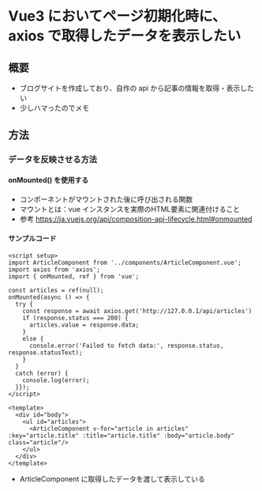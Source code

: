 # Vue3 においてページ初期化時に、axios で取得したデータを表示したい
## 概要
 - ブログサイトを作成しており、自作の api から記事の情報を取得・表示したい
 - 少しハマったのでメモ


## 方法
### データを反映させる方法
#### onMounted() を使用する
 - コンポーネントがマウントされた後に呼び出される関数
 - マウントとは：vue インスタンスを実際のHTML要素に関連付けること
 - 参考 https://ja.vuejs.org/api/composition-api-lifecycle.html#onmounted

#### サンプルコード
```
<script setup>
import ArticleComponent from '../components/ArticleComponent.vue';
import axios from 'axios';
import { onMounted, ref } from 'vue';

const articles = ref(null);
onMounted(async () => {
  try {
    const response = await axios.get('http://127.0.0.1/api/articles')
    if (response.status === 200) {
      articles.value = response.data;
    }
    else {
      console.error('Failed to fetch data:', response.status, response.statusText);
    }
  }
  catch (error) {
    console.log(error);
  }});
</script>

<template>
  <div id="body">
    <ul id="articles">
      <ArticleComponent v-for="article in articles" :key="article.title" :title="article.title" :body="article.body" class="article"/>
    </ul>
  </div>
</template>
```

 - ArticleComponent に取得したデータを渡して表示している